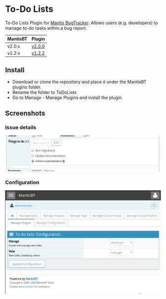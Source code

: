 # To-Do Lists
To-Do Lists Plugin for [Mantis BugTracker](https://www.mantisbt.org/). Allows users (e.g. developers) to manage to-do tasks within a bug report.

|MantisBT|Plugin|
|---|---|
|v2.0.x|[v2.0.0](https://github.com/andrzejkupczyk/mantisbt-todolists/releases/tag/v2.0.0)|
|v1.2.x|[v1.2.2](https://github.com/andrzejkupczyk/mantisbt-todolists/releases/tag/v1.2.2)|

## Install
- Download or clone the repository and place it under the MantisBT plugins folder.
- Rename the folder to ToDoLists
- Go to Manage - Manage Plugins and install the plugin.

## Screenshots

### Issue details
![Issue Details](files/screenshot_issue.png "Issue Details")

### Configuration
![Plugin Configuration](files/screenshot_config.png "Plug Configuration")
